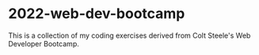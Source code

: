 # 2022-web-dev-bootcamp
This is a collection of my coding exercises derived from Colt Steele's Web Developer Bootcamp.
